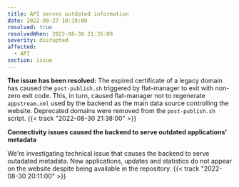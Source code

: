 ```yaml
---
title: API serves outdated information
date: 2022-08-27 10:19:00
resolved: true
resolvedWhen: 2022-08-30 21:35:00
severity: disrupted
affected:
  - API
section: issue
---
```


**The issue has been resolved:** The expired certificate of a legacy domain has
caused the `post-publish.sh` triggered by flat-manager to exit with non-zero
exit code. This, in turn, caused flat-manager not to regenerate `appstream.xml`
used by the backend as the main data source controlling the website. Deprecated
domains were removed from the `post-publish.sh` script. {{< track "2022-08-30 21:38:00" >}}

**Connectivity issues caused the backend to serve outdated applications' metadata**

We're investigating technical issue that causes the backend to serve outadated
metadata. New applications, updates and statistics do not appear on the
website despite being available in the repository. {{< track "2022-08-30 20:11:00" >}}
